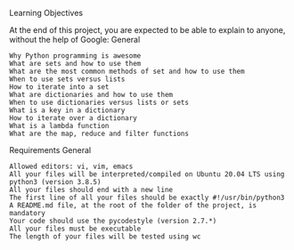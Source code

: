 Learning Objectives

At the end of this project, you are expected to be able to explain to anyone, without the help of Google:
General

    Why Python programming is awesome
    What are sets and how to use them
    What are the most common methods of set and how to use them
    When to use sets versus lists
    How to iterate into a set
    What are dictionaries and how to use them
    When to use dictionaries versus lists or sets
    What is a key in a dictionary
    How to iterate over a dictionary
    What is a lambda function
    What are the map, reduce and filter functions

Requirements
General

    Allowed editors: vi, vim, emacs
    All your files will be interpreted/compiled on Ubuntu 20.04 LTS using python3 (version 3.8.5)
    All your files should end with a new line
    The first line of all your files should be exactly #!/usr/bin/python3
    A README.md file, at the root of the folder of the project, is mandatory
    Your code should use the pycodestyle (version 2.7.*)
    All your files must be executable
    The length of your files will be tested using wc
